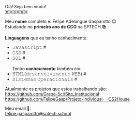 
<div >
  Olá! Seja bem vindo! <br>
     🇧🇷🇧🇷🇧🇷

Meu **nome** completo é: Felipe Adelungue Gasparotto 😉 <br>
Estudando no **primeiro ano de CCO** na SPTECH 📚 <br>

**Linguagens** que eu tenho conhecimento:
- 𝙹𝚊𝚟𝚊𝚜𝚌𝚛𝚒𝚙𝚝 # 
- 𝙲𝚂𝚂 #
- 𝚂𝚀𝙻 #<br><br>
Tenho **conhecimento** também em:<br>
- 𝙷𝚃𝙼𝙻(𝚍𝚎𝚜𝚎𝚗𝚟𝚘𝚕𝚟𝚒𝚖𝚎𝚗𝚝𝚘 𝚆𝙴𝙱) #
- 𝚂𝚒𝚜𝚝𝚎𝚖𝚊𝚜 𝙾𝚙𝚎𝚛𝚊𝚌𝚒𝚘𝚗𝚊𝚒𝚜 #

Atualmente os projetos que estou trabalhando são: <br>
https://github.com/Grape-Sci/Site_Institucional <br>
https://github.com/FelipeGasp/Projeto-Individual---CS2House

Meu email 📨:<br>
felipe.gasparotto@sptech.school


</div>
